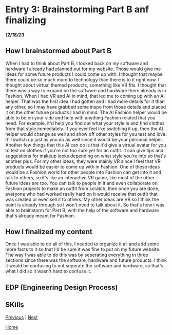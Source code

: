 # Entry 3: Brainstorming Part B anf finalizing
##### 12/18/23

## How I brainstormed about Part B
When I had to think about Part B, I looked back on my software and hardware I already had planned out for my website. Those would give me ideas for some future products I could come up with. I thought that maybe there could be so much more to technology than there is to it right now. I thought about virtual themed products, something like VR fits. I thought that there was a way to expand on the software and hardware there already is in Fashion. When I had VR and AI in mind, that led me to coming up with an AI helper. That was the first idea I had gotten and I had more details for it than any other, so I may have grabbed some inspo from those details and placed it on the other future products I had in mind. The AI Fashion helper would be able to be on your side and help with anything Fashion related that you need. For example, it'd help you find out what your style is and find clothes from that style immediately. If you ever feel like switching it up, then the AI helper would change as well and show off other styles for you test and love. It'll switch up just as you do as well since it would be your personal helper. Another few things that this AI can do is that it'd give a virtual avatar for you to test on clothes if you're not too sure yet for an outfit. it can give tips and suggestions for makeup looks depending on what style you're into so that's another plus. For my other ideas, they were mainly VR since I feel that VR products would be easier to come up with in Fashion. One of these ideas would be a Fashion world for other people into Fashion can get into it and talk to others, so it's like an interactive VR game, like most of the other future ideas are too. You can talk to people in it and even collaborate on Fashion projects to make an outfit from scratch, then once you are done, everyone who had worked really hard on it would receive that outfit that was created or even sell it to others. My other ideas are VR so I think the point is already through so I won't need to talk about it. So that's how I was able to brainstorm for Part B, with the help of the software and hardware that's already meant for Fashion.

## How I finalized my content
Once I was able to do all of this, I needed to organize it all and add some more facts to it so that I'd be sure it was fine to put on my future website. The way I was able to do this was by seperating everything in three sections since there was the software, hardware and future products. I think it would be confusing to not seperate the software and hardware, so that's what I did so it wasn't hard to confuse it. 

## EDP (Engineering Design Process)

## SKills

[Previous](entry02.md) | [Next](entry04.md)

[Home](../README.md)
